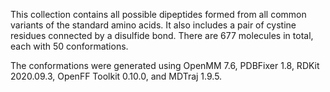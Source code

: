 This collection contains all possible dipeptides formed from all common variants of the standard amino acids.  It also includes a pair of cystine residues connected by a disulfide bond.  There are 677 molecules in total, each with 50 conformations.

The conformations were generated using OpenMM 7.6, PDBFixer 1.8, RDKit 2020.09.3, OpenFF Toolkit 0.10.0, and MDTraj 1.9.5.